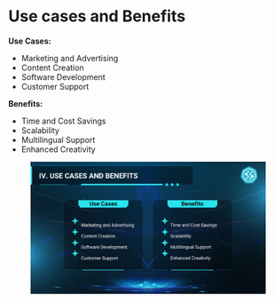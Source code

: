 # Use cases and Benefits

**Use Cases:**

* Marketing and Advertising
* Content Creation
* Software Development
* Customer Support

&#x20;**Benefits:**

* Time and Cost Savings
* Scalability
* Multilingual Support
* Enhanced Creativity

<figure><img src=".gitbook/assets/image (3).png" alt=""><figcaption></figcaption></figure>
